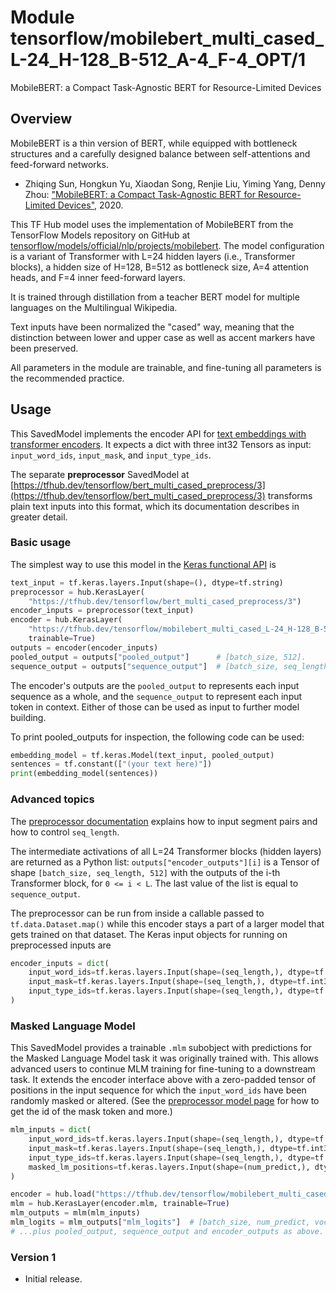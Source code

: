 # Module tensorflow/mobilebert_multi_cased_L-24_H-128_B-512_A-4_F-4_OPT/1

MobileBERT: a Compact Task-Agnostic BERT for Resource-Limited Devices

<!-- asset-path: internal -->
<!-- dataset: multilingual-wikipedia -->
<!-- fine-tunable: true -->
<!-- format: saved_model_2 -->
<!-- language: multilingual -->
<!-- module-type: text-embedding -->
<!-- network-architecture: Transformer -->

## Overview

MobileBERT is a thin version of BERT, while equipped with bottleneck structures
and a carefully designed balance between self-attentions and feed-forward
networks.

*   Zhiqing Sun, Hongkun Yu, Xiaodan Song, Renjie Liu, Yiming Yang, Denny Zhou:
    ["MobileBERT: a Compact Task-Agnostic BERT for Resource-Limited Devices"](https://arxiv.org/abs/2004.02984), 2020.

This TF Hub model uses the implementation of MobileBERT from the TensorFlow
Models repository on GitHub at
[tensorflow/models/official/nlp/projects/mobilebert](https://github.com/tensorflow/models/tree/master/official/nlp/projects/mobilebert).
The model configuration is a variant of Transformer with L=24 hidden layers
(i.e., Transformer blocks), a hidden size of H=128, B=512 as bottleneck size,
A=4 attention heads, and F=4 inner feed-forward layers.

It is trained through distillation from a teacher BERT model for multiple
languages on the Multilingual Wikipedia.

Text inputs have been normalized the "cased" way, meaning that the distinction
between lower and upper case as well as accent markers have been preserved.

All parameters in the module are trainable, and fine-tuning all parameters is
the recommended practice.

## Usage

This SavedModel implements the encoder API for
[text embeddings with transformer encoders](https://www.tensorflow.org/hub/common_saved_model_apis/text#transformer-encoders).
It expects a dict with three int32 Tensors as input: `input_word_ids`,
`input_mask`, and `input_type_ids`.

The separate **preprocessor** SavedModel at
[https://tfhub.dev/tensorflow/bert_multi_cased_preprocess/3](https://tfhub.dev/tensorflow/bert_multi_cased_preprocess/3)
transforms plain text inputs into this format, which its documentation describes
in greater detail.

### Basic usage

The simplest way to use this model in the
[Keras functional API](https://www.tensorflow.org/guide/keras/functional) is

```python
text_input = tf.keras.layers.Input(shape=(), dtype=tf.string)
preprocessor = hub.KerasLayer(
    "https://tfhub.dev/tensorflow/bert_multi_cased_preprocess/3")
encoder_inputs = preprocessor(text_input)
encoder = hub.KerasLayer(
    "https://tfhub.dev/tensorflow/mobilebert_multi_cased_L-24_H-128_B-512_A-4_F-4_OPT/1",
    trainable=True)
outputs = encoder(encoder_inputs)
pooled_output = outputs["pooled_output"]      # [batch_size, 512].
sequence_output = outputs["sequence_output"]  # [batch_size, seq_length, 512].
```

The encoder's outputs are the `pooled_output` to represents each input sequence
as a whole, and the `sequence_output` to represent each input token in context.
Either of those can be used as input to further model building.

To print pooled_outputs for inspection, the following code can be used:

```python
embedding_model = tf.keras.Model(text_input, pooled_output)
sentences = tf.constant(["(your text here)"])
print(embedding_model(sentences))
```

### Advanced topics

The
[preprocessor documentation](https://tfhub.dev/tensorflow/bert_multi_cased_preprocess/3)
explains how to input segment pairs and how to control `seq_length`.

The intermediate activations of all L=24 Transformer blocks (hidden layers) are
returned as a Python list: `outputs["encoder_outputs"][i]` is a Tensor of shape
`[batch_size, seq_length, 512]` with the outputs of the i-th Transformer block,
for `0 <= i < L`. The last value of the list is equal to `sequence_output`.

The preprocessor can be run from inside a callable passed to
`tf.data.Dataset.map()` while this encoder stays a part of a larger model that
gets trained on that dataset. The Keras input objects for running on
preprocessed inputs are

```python
encoder_inputs = dict(
    input_word_ids=tf.keras.layers.Input(shape=(seq_length,), dtype=tf.int32),
    input_mask=tf.keras.layers.Input(shape=(seq_length,), dtype=tf.int32),
    input_type_ids=tf.keras.layers.Input(shape=(seq_length,), dtype=tf.int32),
)
```

### Masked Language Model

This SavedModel provides a trainable `.mlm` subobject with predictions for the
Masked Language Model task it was originally trained with. This allows advanced
users to continue MLM training for fine-tuning to a downstream task. It extends
the encoder interface above with a zero-padded tensor of positions in the input
sequence for which the `input_word_ids` have been randomly masked or altered.
(See the
[preprocessor model page](https://tfhub.dev/tensorflow/bert_multi_cased_preprocess/3)
for how to get the id of the mask token and more.)

```python
mlm_inputs = dict(
    input_word_ids=tf.keras.layers.Input(shape=(seq_length,), dtype=tf.int32),
    input_mask=tf.keras.layers.Input(shape=(seq_length,), dtype=tf.int32),
    input_type_ids=tf.keras.layers.Input(shape=(seq_length,), dtype=tf.int32),
    masked_lm_positions=tf.keras.layers.Input(shape=(num_predict,), dtype=tf.int32),
)

encoder = hub.load("https://tfhub.dev/tensorflow/mobilebert_multi_cased_L-24_H-128_B-512_A-4_F-4_OPT/1")
mlm = hub.KerasLayer(encoder.mlm, trainable=True)
mlm_outputs = mlm(mlm_inputs)
mlm_logits = mlm_outputs["mlm_logits"]  # [batch_size, num_predict, vocab_size]
# ...plus pooled_output, sequence_output and encoder_outputs as above.
```

### Version 1

*   Initial release.
